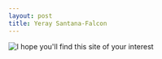 ```yaml
---
layout: post
title: Yeray Santana-Falcon
---
```



![I hope you'll find this site of your interest](http://github.com/ysantanaf/ysantanaf.github.io/blob/master/diver.jpg?raw=true)

